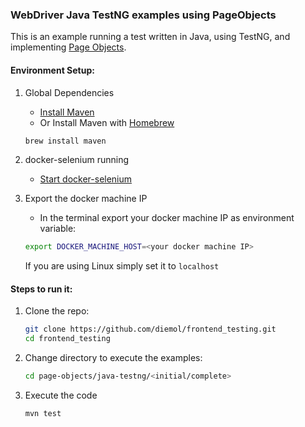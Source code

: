 ### WebDriver Java TestNG examples using PageObjects

This is an example running a test written in Java, using TestNG, and implementing [Page Objects](http://martinfowler.com/bliki/PageObject.html).

#### Environment Setup:

1. Global Dependencies
    * [Install Maven](https://maven.apache.org/install.html)
    * Or Install Maven with [Homebrew](http://brew.sh/)
    ```sh
    brew install maven
    ```

1. docker-selenium running
    * [Start docker-selenium](https://github.com/diemol/frontend_testing/blob/master/page-objects/README.md#docker-selenium-is-used-to-run-the-tests)

1. Export the docker machine IP
    * In the terminal export your docker machine IP as environment variable:
    ```sh
    export DOCKER_MACHINE_HOST=<your docker machine IP>
    ```

    If you are using Linux simply set it to `localhost`

#### Steps to run it:

1. Clone the repo:

    ```sh
    git clone https://github.com/diemol/frontend_testing.git
    cd frontend_testing
    ```
1. Change directory to execute the examples:

    ```sh
    cd page-objects/java-testng/<initial/complete>
    ```
1. Execute the code

	```sh
	mvn test
	```



